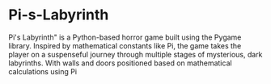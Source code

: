 # Pi-s-Labyrinth
Pi's Labyrinth" is a Python-based horror game built using the Pygame library. Inspired by mathematical constants like Pi, the game takes the player on a suspenseful journey through multiple stages of mysterious, dark labyrinths. With walls and doors positioned based on mathematical calculations using Pi
